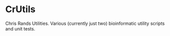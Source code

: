# CrUtils

Chris Rands Utilities. Various (currently just two) bioinformatic utility scripts and unit tests.
